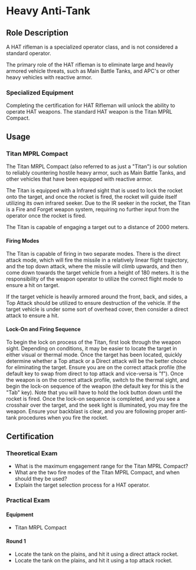 # Heavy Anti-Tank

## Role Description

A HAT rifleman is a specialized operator class, and is not considered a standard operator.

The primary role of the HAT rifleman is to eliminate large and heavily armored vehicle threats, such as Main Battle Tanks, and APC's or other heavy vehicles with reactive armor.

### Specialized Equipment

Completing the certification for HAT Rifleman will unlock the ability to operate HAT weapons. The standard HAT weapon is the Titan MPRL Compact.

## Usage

### Titan MPRL Compact

The Titan MRPL Compact (also referred to as just a "Titan") is our solution to reliably countering hostile heavy armor, such as Main Battle Tanks, and other vehicles that have been equipped with reactive armor.

The Titan is equipped with a Infrared sight that is used to lock the rocket onto the target, and once the rocket is fired, the rocket will guide itself utilizing its own infrared seeker. Due to the IR seeker in the rocket, the Titan is a Fire and Forget weapon system, requiring no further input from the operator once the rocket is fired.

The Titan is capable of engaging a target out to a distance of 2000 meters.

#### Firing Modes

The Titan is capable of firing in two separate modes. There is the direct attack mode, which will fire the missile in a relatively linear flight trajectory, and the top down attack, where the missile will climb upwards, and then come down towards the target vehicle from a height of 180 meters. It is the responsibility of the weapon operator to utilize the correct flight mode to ensure a hit on target.

If the target vehicle is heavily armored around the front, back, and sides, a Top Attack should be utilized to ensure destruction of the vehicle. If the target vehicle is under some sort of overhead cover, then consider a direct attack to ensure a hit.

#### Lock-On and Firing Sequence

To begin the lock on process of the Titan, first look through the weapon sight. Depending on conditions, it may be easier to locate the target in either visual or thermal mode.
Once the target has been located, quickly determine whether a Top attack or a Direct attack will be the better choice for eliminating the target. Ensure you are on the correct attack profile (the default key to swap from direct to top attack and vice-versa is "f").
Once the weapon is on the correct attack profile, switch to the thermal sight, and begin the lock-on sequence of the weapon (the default key for this is the "Tab" key). Note that you will have to hold the lock button down until the rocket is fired.
Once the lock-on sequence is completed, and you see a crosshair over the target, and the seek light is illuminated, you may fire the weapon. Ensure your backblast is clear, and you are following proper anti-tank procedures when you fire the rocket.

## Certification

### Theoretical Exam

- What is the maximum engagement range for the Titan MPRL Compact?
- What are the two fire modes of the Titan MPRL Compact, and when should they be used?
- Explain the target selection process for a HAT operator.

### Practical Exam

#### Equipment

- Titan MRPL Compact

#### Round 1

- Locate the tank on the plains, and hit it using a direct attack rocket.
- Locate the tank on the plains, and hit it using a top attack rocket.